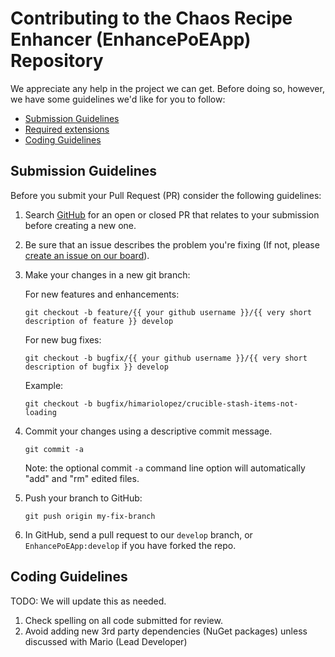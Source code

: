 # Contributing to the Chaos Recipe Enhancer (EnhancePoEApp) Repository

We appreciate any help in the project we can get. Before doing so, however, we have some guidelines we'd like for you to follow:

 - [Submission Guidelines](#submit)
 - [Required extensions](#extensions)
 - [Coding Guidelines](#coding)

## Submission Guidelines

Before you submit your Pull Request (PR) consider the following guidelines:

1. Search [GitHub](https://github.com/ChaosRecipeEnhancer/EnhancePoEApp/pulls) for an open or closed PR
  that relates to your submission before creating a new one.
1. Be sure that an issue describes the problem you're fixing (If not, please [create an issue on our board](https://github.com/ChaosRecipeEnhancer/EnhancePoEApp/issues/new/choose)).
1. Make your changes in a new git branch:

   For new features and enhancements:
     ```shell
     git checkout -b feature/{{ your github username }}/{{ very short description of feature }} develop
     ```

   For new bug fixes:
     ```shell
     git checkout -b bugfix/{{ your github username }}/{{ very short description of bugfix }} develop
     ```

   Example:
     ```shell
     git checkout -b bugfix/himariolopez/crucible-stash-items-not-loading
     ```

1. Commit your changes using a descriptive commit message.

     ```shell
     git commit -a
     ```

    Note: the optional commit `-a` command line option will automatically "add" and "rm" edited files.

1. Push your branch to GitHub:

    ```shell
    git push origin my-fix-branch
    ```

1. In GitHub, send a pull request to our `develop` branch, or `EnhancePoEApp:develop` if you have forked the repo.

## Coding Guidelines

TODO: We will update this as needed.

1. Check spelling on all code submitted for review.
1. Avoid adding new 3rd party dependencies (NuGet packages) unless discussed with Mario (Lead Developer)
